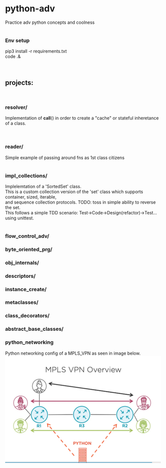 # python-adv  
Practice adv python concepts and coolness
&nbsp;  
&nbsp;  

### Env setup  
pip3 install -r requirements.txt  
code .&  
&nbsp;  
&nbsp;  

## projects:  
&nbsp;  
### resolver/  
Implementation of __call__() in order to create a "cache" or stateful inheretance of a class.  
&nbsp;  
&nbsp;  

### reader/  
Simple example of passing around fns as 1st class citizens
&nbsp;  
&nbsp;  

### impl_collections/  
Implelemtation of a 'SortedSet' class.  
This is a custom collection version of the 'set' class which supports container, sized, iterable,  
and sequence collection protocols. TODO: toss in simple ability to reverse the set.
&nbsp;  
This follows a simple TDD scenario: Test->Code->Design(refactor)->Test...  using unittest.
&nbsp;  
&nbsp;  

### flow_control_adv/  
### byte_oriented_prg/  
### obj_internals/  
### descriptors/  
### instance_create/  
### metaclasses/  
### class_decorators/  
### abstract_base_classes/  

### python_networking  
Python networking config of a MPLS_VPN as seen in image below.  
![](python_networking/MPLS_VPN_CONFIG.png)










